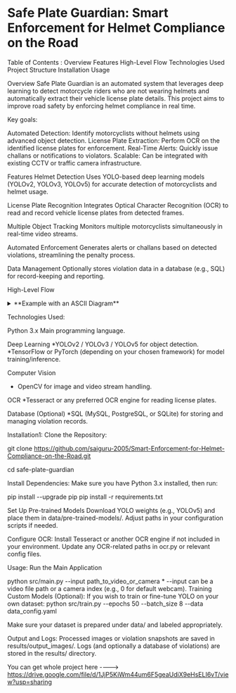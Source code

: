 #  Safe Plate Guardian: Smart Enforcement for Helmet Compliance on the Road


Table of Contents :
Overview
Features
High-Level Flow
Technologies Used
Project Structure
Installation
Usage


Overview
Safe Plate Guardian is an automated system that leverages deep learning to detect motorcycle riders who are not wearing helmets and automatically extract their vehicle license plate details. This project aims to improve road safety by enforcing helmet compliance in real time.

Key goals:

Automated Detection: Identify motorcyclists without helmets using advanced object detection.
License Plate Extraction: Perform OCR on the identified license plates for enforcement.
Real-Time Alerts: Quickly issue challans or notifications to violators.
Scalable: Can be integrated with existing CCTV or traffic camera infrastructure.

Features
Helmet Detection
Uses YOLO-based deep learning models (YOLOv2, YOLOv3, YOLOv5) for accurate detection of motorcyclists and helmet usage.

License Plate Recognition
Integrates Optical Character Recognition (OCR) to read and record vehicle license plates from detected frames.

Multiple Object Tracking
Monitors multiple motorcyclists simultaneously in real-time video streams.

Automated Enforcement
Generates alerts or challans based on detected violations, streamlining the penalty process.

Data Management
Optionally stores violation data in a database (e.g., SQL) for record-keeping and reporting.


High-Level Flow

<details> <summary>**Example with an ASCII Diagram**</summary>

[ Video Feed / Image Input ]
        |
        v
[ YOLO-based Object Detection ] --> Detect Motorcyclist & Helmet
        |
   (if no helmet)
        v
[ License Plate Detection + OCR ] --> Extract Plate Number
        |
        v
[ Enforcement Actions ] --> Issue challan / log violation
</details>


Technologies Used:

Python 3.x Main programming language.

Deep Learning
 *YOLOv2 / YOLOv3 / YOLOv5 for object detection.
 *TensorFlow or PyTorch (depending on your chosen framework) for model training/inference.

Computer Vision
 * OpenCV for image and video stream handling.

OCR
 *Tesseract or any preferred OCR engine for reading license plates.

Database (Optional)
 *SQL (MySQL, PostgreSQL, or SQLite) for storing and managing violation records.



Installation1:
Clone the Repository:

git clone https://github.com/saiguru-2005/Smart-Enforcement-for-Helmet-Compliance-on-the-Road.git



cd safe-plate-guardian


Install Dependencies:
Make sure you have Python 3.x installed, then run:

pip install --upgrade pip
pip install -r requirements.txt


Set Up Pre-trained Models
Download YOLO weights (e.g., YOLOv5) and place them in data/pre-trained-models/.
Adjust paths in your configuration scripts if needed.

Configure OCR:
Install Tesseract or another OCR engine if not included in your environment.
Update any OCR-related paths in ocr.py or relevant config files.


Usage:
Run the Main Application

python src/main.py --input path_to_video_or_camera
         * --input can be a video file path or a camera index (e.g., 0 for default webcam).
Training Custom Models (Optional):
  If you wish to train or fine-tune YOLO on your own dataset:
python src/train.py --epochs 50 --batch_size 8 --data data_config.yaml

Make sure your dataset is prepared under data/ and labeled appropriately.


Output and Logs:
 Processed images or violation snapshots are saved in results/output_images/.
 Logs (and optionally a database of violations) are stored in the results/ directory.



You can get whole project here ---->         https://drive.google.com/file/d/1JjP5KiWm44um6F5geaUdiX9eHsELI6vT/view?usp=sharing



